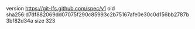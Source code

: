 version https://git-lfs.github.com/spec/v1
oid sha256:d7df882069dd07075f290c85993c2b75167afe0e30c0d156bb2787b3bf82d34a
size 323
